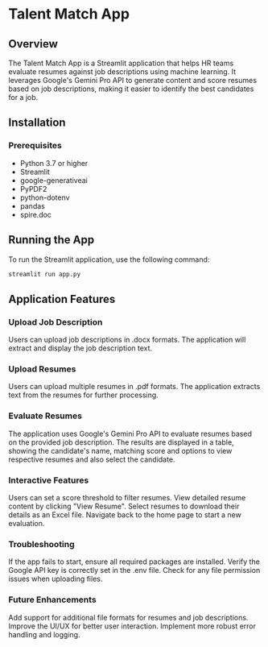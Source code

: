 # Talent Match App 

## Overview
The Talent Match App is a Streamlit application that helps HR teams evaluate resumes against job descriptions using machine learning. It leverages Google's Gemini Pro API to generate content and score resumes based on job descriptions, making it easier to identify the best candidates for a job.

## Installation
### Prerequisites
- Python 3.7 or higher
- Streamlit
- google-generativeai
- PyPDF2
- python-dotenv
- pandas
- spire.doc

## Running the App
To run the Streamlit application, use the following command:
```bash
streamlit run app.py
```
## Application Features
### Upload Job Description
Users can upload job descriptions in  .docx formats.
The application will extract and display the job description text.
### Upload Resumes
Users can upload multiple resumes in .pdf formats.
The application extracts text from the resumes for further processing.
### Evaluate Resumes
The application uses Google's Gemini Pro API to evaluate resumes based on the provided job description.
The results are displayed in a table, showing the candidate's name, matching score and options to view respective resumes and also select the candidate.
### Interactive Features
Users can set a score threshold to filter resumes.
View detailed resume content by clicking "View Resume".
Select resumes to download their details as an Excel file.
Navigate back to the home page to start a new evaluation.

### Troubleshooting
If the app fails to start, ensure all required packages are installed.
Verify the Google API key is correctly set in the .env file.
Check for any file permission issues when uploading files.
### Future Enhancements
Add support for additional file formats for resumes and job descriptions.
Improve the UI/UX for better user interaction.
Implement more robust error handling and logging.
